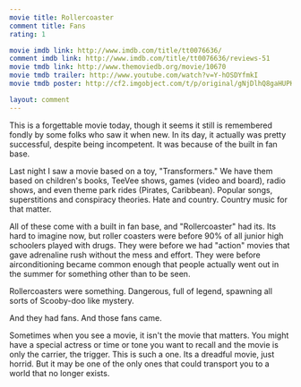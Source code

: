 ```yaml
---
movie title: Rollercoaster
comment title: Fans
rating: 1

movie imdb link: http://www.imdb.com/title/tt0076636/
comment imdb link: http://www.imdb.com/title/tt0076636/reviews-51
movie tmdb link: http://www.themoviedb.org/movie/10670
movie tmdb trailer: http://www.youtube.com/watch?v=Y-hOSDYfmkI
movie tmdb poster: http://cf2.imgobject.com/t/p/original/gNjDlhQ8gaHUPKUum6wbpTfDzER.jpg

layout: comment
---
```


This is a forgettable movie today, though it seems it still is remembered fondly by some folks who saw it when new. In its day, it actually was pretty successful, despite being incompetent. It was because of the built in fan base.

Last night I saw a movie based on a toy, "Transformers." We have them based on children's books, TeeVee shows, games (video and board), radio shows, and even theme park rides (Pirates, Caribbean). Popular songs, superstitions and conspiracy theories. Hate and country. Country music for that matter.

All of these come with a built in fan base, and "Rollercoaster" had its. Its hard to imagine now, but roller coasters were before 90% of all junior high schoolers played with drugs. They were before we had "action" movies that gave adrenaline rush without the mess and effort. They were before airconditioning became common enough that people actually went out in the summer for something other than to be seen.

Rollercoasters were something. Dangerous, full of legend, spawning all sorts of Scooby-doo like mystery.

And they had fans. And those fans came.

Sometimes when you see a movie, it isn't the movie that matters. You might have a special actress or time or tone you want to recall and the movie is only the carrier, the trigger. This is such a one. Its a dreadful movie, just horrid. But it may be one of the only ones that could transport you to a world that no longer exists.